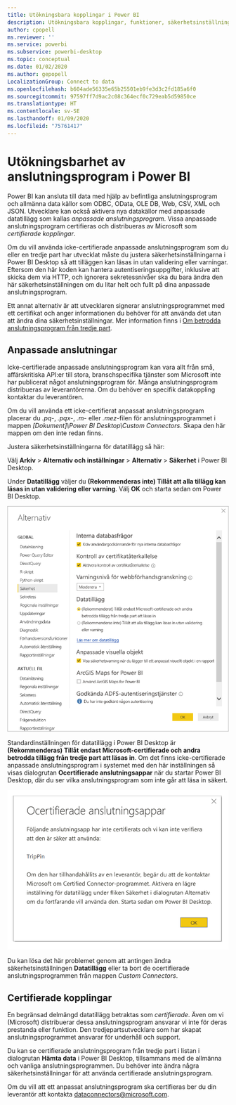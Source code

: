 ```yaml
---
title: Utökningsbara kopplingar i Power BI
description: Utökningsbara kopplingar, funktioner, säkerhetsinställningar och certifierade kopplingar
author: cpopell
ms.reviewer: ''
ms.service: powerbi
ms.subservice: powerbi-desktop
ms.topic: conceptual
ms.date: 01/02/2020
ms.author: gepopell
LocalizationGroup: Connect to data
ms.openlocfilehash: b604ade56335e65b25501eb9fe3d3c2fd185a6f0
ms.sourcegitcommit: 97597ff7d9ac2c08c364ecf0c729eab5d59850ce
ms.translationtype: HT
ms.contentlocale: sv-SE
ms.lasthandoff: 01/09/2020
ms.locfileid: "75761417"
---
```

# <a name="connector-extensibility-in-power-bi"></a>Utökningsbarhet av anslutningsprogram i Power BI

Power BI kan ansluta till data med hjälp av befintliga anslutningsprogram och allmänna data källor som ODBC, OData, OLE DB, Web, CSV, XML och JSON. Utvecklare kan också aktivera nya datakällor med anpassade datatillägg som kallas *anpassade anslutningsprogram*. Vissa anpassade anslutningsprogram certifieras och distribueras av Microsoft som *certifierade kopplingar*.

Om du vill använda icke-certifierade anpassade anslutningsprogram som du eller en tredje part har utvecklat måste du justera säkerhetsinställningarna i Power BI Desktop så att tilläggen kan läsas in utan validering eller varningar. Eftersom den här koden kan hantera autentiseringsuppgifter, inklusive att skicka dem via HTTP, och ignorera sekretessnivåer ska du bara ändra den här säkerhetsinställningen om du litar helt och fullt på dina anpassade anslutningsprogram.

Ett annat alternativ är att utvecklaren signerar anslutningsprogrammet med ett certifikat och anger informationen du behöver för att använda det utan att ändra dina säkerhetsinställningar. Mer information finns i [Om betrodda anslutningsprogram från tredje part](desktop-trusted-third-party-connectors.md).

## <a name="custom-connectors"></a>Anpassade anslutningar

Icke-certifierade anpassade anslutningsprogram kan vara allt från små, affärskritiska API:er till stora, branschspecifika tjänster som Microsoft inte har publicerat något anslutningsprogram för. Många anslutningsprogram distribueras av leverantörerna. Om du behöver en specifik datakoppling kontaktar du leverantören. 

Om du vill använda ett icke-certifierat anpassat anslutningsprogram placerar du *.pq*-, *.pqx*-, *.m*- eller *.mez*-filen för anslutningsprogrammet i mappen *\[Dokument]\\Power BI Desktop\\Custom Connectors*. Skapa den här mappen om den inte redan finns.

Justera säkerhetsinställningarna för datatillägg så här:

Välj **Arkiv** > **Alternativ och inställningar** > **Alternativ** > **Säkerhet** i Power BI Desktop.

Under **Datatillägg** väljer du **(Rekommenderas inte) Tillåt att alla tillägg kan läsas in utan validering eller varning**. Välj **OK** och starta sedan om Power BI Desktop. 

![Tillåt icke-certifierade anpassade anslutningsprogram i säkerhetsalternativen för datatillägg](media/desktop-connector-extensibility/data-extension-security-1.png)

Standardinställningen för datatillägg i Power BI Desktop är **(Rekommenderas) Tillåt endast Microsoft-certifierade och andra betrodda tillägg från tredje part att läsas in**. Om det finns icke-certifierade anpassade anslutningsprogram i systemet med den här inställningen så visas dialogrutan **Ocertifierade anslutningsappar** när du startar Power BI Desktop, där du ser vilka anslutningsprogram som inte går att läsa in säkert.

![Dialogrutan Ocertifierade anslutningsappar](media/desktop-connector-extensibility/data-extension-security-2.png)

Du kan lösa det här problemet genom att antingen ändra säkerhetsinställningen **Datatillägg** eller ta bort de ocertifierade anslutningsprogrammen från mappen *Custom Connectors*.

## <a name="certified-connectors"></a>Certifierade kopplingar

En begränsad delmängd datatillägg betraktas som *certifierade*. Även om vi (Microsoft) distribuerar dessa anslutningsprogram ansvarar vi inte för deras prestanda eller funktion. Den tredjepartsutvecklare som har skapat anslutningsprogrammet ansvarar för underhåll och support. 

Du kan se certifierade anslutningsprogram från tredje part i listan i dialogrutan **Hämta data** i Power BI Desktop, tillsammans med de allmänna och vanliga anslutningsprogrammen. Du behöver inte ändra några säkerhetsinställningar för att använda certifierade anslutningsprogram.

Om du vill att ett anpassat anslutningsprogram ska certifieras ber du din leverantör att kontakta dataconnectors@microsoft.com.
